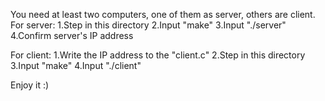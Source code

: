 You need at least two computers, one of them as server, others are client.
For server:
1.Step in this directory
2.Input "make"
3.Input "./server"
4.Confirm server's IP address

For client:
1.Write the IP address to the "client.c"
2.Step in this directory
3.Input "make"
4.Input "./client"

Enjoy it :)